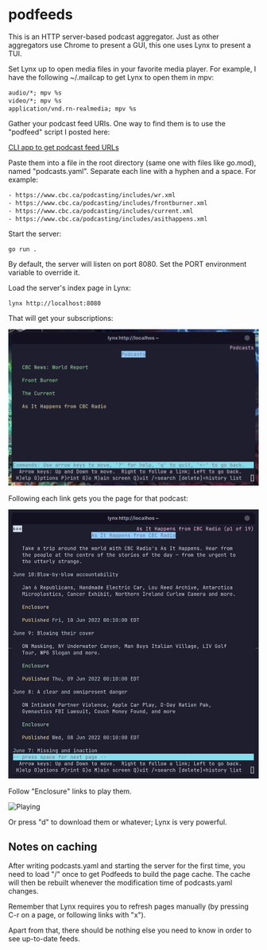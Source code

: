 # podfeeds

This is an HTTP server-based podcast aggregator. Just as other aggregators use Chrome to present a GUI, this one uses Lynx
to present a TUI.

Set Lynx up to open media files in your favorite media player. For example, I have the following ~/.mailcap to get Lynx to
open them in mpv:

    audio/*; mpv %s
    video/*; mpv %s
    application/vnd.rn-realmedia; mpv %s

Gather your podcast feed URIs. One way to find them is to
use the "podfeed" script I posted here:

[CLI app to get podcast feed URLs
](https://www.linuxquestions.org/questions/linuxquestions-org-member-success-stories-23/cli-app-to-get-podcast-feed-urls-4175656322/)

Paste them into a file in the root directory (same one with files like go.mod), named "podcasts.yaml". Separate each line with a
hyphen and a space. For example:

    - https://www.cbc.ca/podcasting/includes/wr.xml
    - https://www.cbc.ca/podcasting/includes/frontburner.xml
    - https://www.cbc.ca/podcasting/includes/current.xml
    - https://www.cbc.ca/podcasting/includes/asithappens.xml


Start the server:

    go run .

By default, the server will listen on port 8080. Set the PORT environment variable to override it.

Load the server's index page in Lynx:

    lynx http://localhost:8080

That will get your subscriptions:

![Subscriptions](images/subscriptions.png)

Following each link gets you the page for that podcast:

![As It Happens](images/as_it_happens.png)

Follow "Enclosure" links to play them.

![Playing](images/playing.png)

Or press "d" to download them or whatever; Lynx is very powerful.

## Notes on caching

After writing podcasts.yaml and starting the server for the first time, you need to load "/" once to get
Podfeeds to build the page cache. The cache will then be rebuilt whenever the modification
time of podcasts.yaml changes.

Remember that Lynx requires you to refresh pages manually (by pressing C-r on a page, or following links with "x").

Apart from that, there should be nothing else you need to know in order to see up-to-date feeds.
